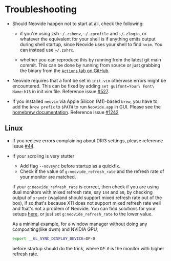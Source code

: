 # Troubleshooting

- Should Neovide happen not to start at all, check the following:

  - if you're using zsh `~/.zshenv`, `~/.zprofile` and  `~/.zlogin`, or whatever the equivalent for
    your shell is if anything emits output during shell startup, since Neovide uses your shell to
    find `nvim`. You can instead use `~/.zshrc`.

  - whether you can reproduce this by running from the latest git main commit.
    This can be done by running from source or just grabbing the binary from the [`Actions` tab on
    GitHub](https://github.com/neovide/neovide/actions/workflows/build.yml).

- Neovide requires that a font be set in `init.vim` otherwise errors might be encountered. This can
  be fixed by adding `set guifont=Your\ Font\ Name:h15` in init.vim file. Reference issue
  [#527](https://github.com/neovide/neovide/issues/527).

- If you installed `neovim` via Apple Silicon (M1)-based `brew`, you have to add the `brew prefix`
  to `$PATH` to run `Neovide.app` in GUI. Please see the
  [homebrew documentation](https://docs.brew.sh/FAQ#my-mac-apps-dont-find-homebrew-utilities).
  Reference issue [#1242](https://github.com/neovide/neovide/pull/1242)

## Linux

- If you recieve errors complaining about DRI3 settings, please reference issue
  [#44](https://github.com/neovide/neovide/issues/44#issuecomment-578618052).

- If your scroling is very stutter

    - Add flag `--novsync` before startup as a quickfix.
    - Check if the value of `g:neovide_refresh_rate` and the refresh rate of your monitor are matched.

    If your `g:neovide_refresh_rate` is correct, then check if you are using dual monitors with mixed refresh rate, say `144` and `60`, by checking output of `xrandr` (wayland should support mixed refresh rate out of the box), if so,that's because X11 does not support mixed refresh rate well and that's not a problem of Neovide. You can find solutions for your setups [here](https://www.reddit.com/r/linux/comments/yaatyo/psa_x11_does_support_mixed_refresh_rate_monitors/), or just set `g:neovide_refresh_rate` to  the lower value.

    As a minimal example, for a window manager without doing any compositing(like dwm) and NVIDIA GPU,

    ```sh
    export __GL_SYNC_DISPLAY_DEVICE=DP-0
    ```

    before startup should do the trick, where `DP-0` is the monitor with higher refresh rate.

